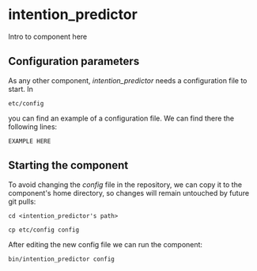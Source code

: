 # intention_predictor
Intro to component here


## Configuration parameters
As any other component, *intention_predictor* needs a configuration file to start. In
```
etc/config
```
you can find an example of a configuration file. We can find there the following lines:
```
EXAMPLE HERE
```

## Starting the component
To avoid changing the *config* file in the repository, we can copy it to the component's home directory, so changes will remain untouched by future git pulls:

```
cd <intention_predictor's path> 
```
```
cp etc/config config
```

After editing the new config file we can run the component:

```
bin/intention_predictor config
```
